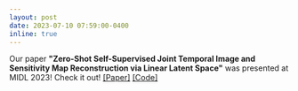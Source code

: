 ```yaml
---
layout: post
date: 2023-07-10 07:59:00-0400
inline: true
---
```

Our paper **"Zero-Shot Self-Supervised Joint Temporal Image and Sensitivity Map Reconstruction via Linear Latent Space"** was presented at MIDL 2023! Check it out! [\[Paper\]](https://openreview.net/pdf?id=gaMVPWvzF1d) [\[Code\]](https://github.com/molinzhang/Zero-Shot-Self-Supervised-Temporal-MRI-Reconstruction-via-Linear-Latent-Space/tree/main)
<!-- 
[https://openaccess.thecvf.com/content/CVPR2023/papers/Wang_Semi-Supervised_Parametric_Real-World_Image_Harmonization_CVPR_2023_paper.pdf \[Paper\]][https://www.youtube.com/watch?v=SGAyDbJPyps \[Video\]][https://github.com/adobe/PIH \[Code\]][cvpr23_poster_8236.pdf \[Poster\]] -->
